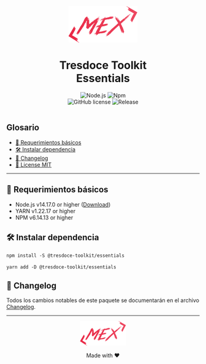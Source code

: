 <div align="center">
    <img alt="nestjs-logo" width="180" height="auto" src="https://raw.githubusercontent.com/tresdoce/tresdoce-toolkit/master/.readme-static/logo-mex-red.svg" />
    <h1>Tresdoce Toolkit<br/>Essentials</h1>
</div>

<div align="center">
    <img src="https://img.shields.io/static/v1.svg?style=flat&label=Node&message=v14.17.0&labelColor=339933&color=757575&logoColor=FFFFFF&logo=Node.js" alt="Node.js"/>
    <img src="https://img.shields.io/static/v1.svg?style=flat&label=Npm&message=v6.14.13&labelColor=CB3837&logoColor=FFFFFF&color=757575&logo=npm" alt="Npm"/><br/>
    <img alt="GitHub license" src="https://img.shields.io/github/license/tresdoce/tresdoce-toolkit?style=flat">
    <img alt="Release" src="https://img.shields.io/npm/v/@tresdoce-toolkit/essentials.svg">
    <br/>
</div>
<br/>

## Glosario

- [📝 Requerimientos básicos](#basic-requirements)
- [🛠️ Instalar dependencia](#install-dependencies)
- [📄 Changelog](./CHANGELOG.md)
- [📜 License MIT](./license.md)

---

<a name="basic-requirements"></a>

## 📝 Requerimientos básicos

- Node.js v14.17.0 or higher ([Download](https://nodejs.org/es/download/))
- YARN v1.22.17 or higher
- NPM v6.14.13 or higher

<a name="install-dependencies"></a>

## 🛠️ Instalar dependencia

```
npm install -S @tresdoce-toolkit/essentials
```

```
yarn add -D @tresdoce-toolkit/essentials
```

## 📄 Changelog

Todos los cambios notables de este paquete se documentarán en el archivo [Changelog](./CHANGELOG.md).

---

<div align="center">
    <a href="mailto:mdelgado@tresdoce.com.ar" target="_blank" alt="Send an email">
        <img src="https://raw.githubusercontent.com/tresdoce/tresdoce-toolkit/master/.readme-static/logo-mex-red.svg" width="120" alt="Mex" />
    </a><br/>
    <p>Made with ❤</p>
</div>
